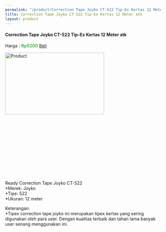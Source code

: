 ```yaml
---
permalink: "/product/Correction Tape Joyko CT-522 Tip-Ex Kertas 12 Meter atk"
title: Correction Tape Joyko CT-522 Tip-Ex Kertas 12 Meter atk
layout: product
---
```


#### Correction Tape Joyko CT-522 Tip-Ex Kertas 12 Meter atk

Harga : <span style="color:#42b549">**Rp5200**</span>  <a class="btn btn-success" href="http://api.whatsapp.com/send?phone={{site.whatsapp}}&text=kak saya mau beli {{page.title}} () 1 buah bayarnya di kampus ia kak %3A)" style="width:100px;">Beli</a>

<image src="{{site.baseurl}}/img/Correction Tape Joyko CT-522 Tip-Ex Kertas 12 Meter atk.jpg" alt="Product" width="80%" height="50%" style="max-width:400px;max-height:400px"/>

Ready Correction Tape Joyko CT-522  
*Merek: Joyko  
*Tipe: 522  
*Ukuran: 12 meter  
  
Keterangan:  
*Tipex correction tape joyko ini merupakan tipex kertas yang sering digunakan oleh para user. Dengan kualitas terbaik dan tahan lama banyak user senang menggunakan ini.